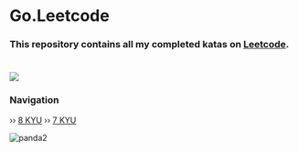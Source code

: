 # Go.Leetcode

### This repository contains all my completed katas on [Leetcode](https://www.codewars.com/kata/search/go?q=&r%5B%5D=-8&beta=false&order_by=popularity%20desc).
# [![]([https://www.codewars.com/users/despxx/badges/large])](https://www.codewars.com/users/despxx)

### Navigation
›› ‎[8 KYU](https://github.com/despxx/goCodewars/blob/main/8kyu_Codewars.go)
›› ‎[7 KYU](https://github.com/despxx/go.Codewars/blob/main/7kyu_Codewars.go)

![panda2](https://github.com/despxx/Python.Codewars/assets/143245283/79773d3d-0417-4557-9b64-bbd3afda12e5)
